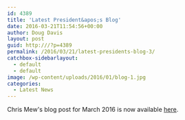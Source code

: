 ```yaml
---
id: 4389
title: 'Latest President&apos;s Blog'
date: 2016-03-21T11:54:56+00:00
author: Doug Davis
layout: post
guid: http:///?p=4389
permalink: /2016/03/21/latest-presidents-blog-3/
catchbox-sidebarlayout:
  - default
  - default
image: /wp-content/uploads/2016/01/blog-1.jpg
categories:
  - Latest News
---
```

Chris Mew&apos;s blog post for March 2016 is now available [here](http:///presidents-blog/).
